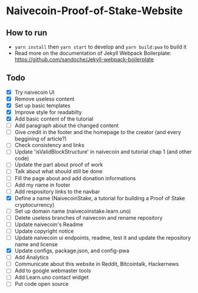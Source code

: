 # Naivecoin-Proof-of-Stake-Website

## How to run
* `yarn install` then `yarn start` to develop and `yarn build:pwa` to build it 
* Read more on the documentation of Jekyll Webpack Boilerplate: https://github.com/sandoche/Jekyll-webpack-boilerplate

## Todo
- [x] Try naivecoin UI
- [x] Remove useless content
- [x] Set up basic templates
- [x] Improve style for readabilty
- [x] Add basic content of the tutorial
- [ ] Add paragraph about the changed content
- [ ] Give credit in the footer and the homepage to the creator (and every beggining of article?)
- [ ] Check consistency and links
- [ ] Update 'isValidBlockStructure' in naivecoin and tutorial chap 1 (and other code)
- [ ] Update the part about proof of work
- [ ] Talk about what should still be done
- [ ] Fill the page about and add donation informations
- [ ] Add my name in footer
- [ ] Add respository links to the navbar
- [x] Define a name (NaivecoinStake, a tutorial for building a Proof of Stake cryptocurrency)
- [ ] Set up domain name (naivecoinstake.learn.uno)
- [ ] Delete useless branches of naivecoin and rename repository
- [ ] Update naivecoin's Readme
- [ ] Update copyright notice
- [ ] Update naivecoin ui endpoints, readme, test it and update the repository name and license
- [x] Update configs, package.json, and config-pwa
- [ ] Add Analytics
- [ ] Communicate about this website in Reddit, Bitcointalk, Hackernews
- [ ] Add to google webmaster tools
- [ ] Add Learn.uno contact widget
- [ ] Put code open source
